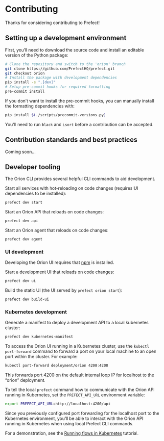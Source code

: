 # Contributing

Thanks for considering contributing to Prefect!

## Setting up a development environment

First, you'll need to download the source code and install an editable version of the Python package:

```bash
# Clone the repository and switch to the 'orion' branch
git clone https://github.com/PrefectHQ/prefect.git
git checkout orion
# Install the package with development dependencies
pip install -e ".[dev]"
# Setup pre-commit hooks for required formatting
pre-commit install
```

If you don't want to install the pre-commit hooks, you can manually install the formatting dependencies with:

```bash
pip install $(./scripts/precommit-versions.py)
```

You'll need to run `black` and `isort` before a contribution can be accepted.

## Contribution standards and best practices

Coming soon...

## Developer tooling

The Orion CLI provides several helpful CLI commands to aid development.

Start all services with hot-reloading on code changes (requires UI dependencies to be installed):

```bash
prefect dev start
```

Start an Orion API that reloads on code changes:

```bash
prefect dev api
```

Start an Orion agent that reloads on code changes:

```bash
prefect dev agent
```

### UI development

Developing the Orion UI requires that [npm](https://github.com/npm/cli) is installed.


Start a development UI that reloads on code changes:

```bash
prefect dev ui
```

Build the static UI (the UI served by `prefect orion start`):

```bash
prefect dev build-ui
```


### Kubernetes development

Generate a manifest to deploy a development API to a local kubernetes cluster:

```bash
prefect dev kubernetes-manifest
```

To access the Orion UI running in a Kubernetes cluster, use the `kubectl port-forward` command to forward a port on your local machine to an open port within the cluster. For example:

```bash
kubectl port-forward deployment/orion 4200:4200
```

This forwards port 4200 on the default internal loop IP for localhost to the “orion” deployment. 

To tell the local `prefect` command how to communicate with the Orion API running in Kubernetes, set the `PREFECT_API_URL` environment variable:

```bash
export PREFECT_API_URL=http://localhost:4200/api
```

Since you previously configured port forwarding for the localhost port to the Kubernetes environment, you’ll be able to interact with the Orion API running in Kubernetes when using local Prefect CLI commands.

For a demonstration, see the [Running flows in Kubernetes](/tutorials/kubernetes-flow-runner/) tutorial.

